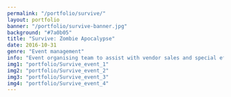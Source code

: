```yaml
---
permalink: "/portfolio/survive/"
layout: portfolio
banner: "/portfolio/survive-banner.jpg"
background: "#7a0b05"
title: "Survive: Zombie Apocalypse"
date: 2016-10-31
genre: "Event management"
info: "Event organising team to assist with vendor sales and special effects make-up"
img1: "portfolio/Survive_event_1"
img2: "portfolio/Survive_event_2"
img3: "portfolio/Survive_event_3"
img4: "portfolio/Survive_event_4"
---
```

